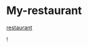 # My-restaurant


[restaurant](https://serving.photos.photobox.com/430952166d99dd344f4332ecd9c54be75e58fe6615c61fb49d883e4b211e6d1b64ca46dc.jpg)


!